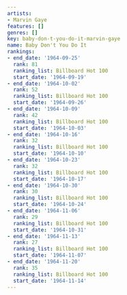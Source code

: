 ```yaml
---
artists:
- Marvin Gaye
features: []
genres: []
key: baby-don-t-you-do-it-marvin-gaye
name: Baby Don't You Do It
rankings:
- end_date: '1964-09-25'
  rank: 81
  ranking_list: Billboard Hot 100
  start_date: '1964-09-19'
- end_date: '1964-10-02'
  rank: 52
  ranking_list: Billboard Hot 100
  start_date: '1964-09-26'
- end_date: '1964-10-09'
  rank: 42
  ranking_list: Billboard Hot 100
  start_date: '1964-10-03'
- end_date: '1964-10-16'
  rank: 32
  ranking_list: Billboard Hot 100
  start_date: '1964-10-10'
- end_date: '1964-10-23'
  rank: 32
  ranking_list: Billboard Hot 100
  start_date: '1964-10-17'
- end_date: '1964-10-30'
  rank: 30
  ranking_list: Billboard Hot 100
  start_date: '1964-10-24'
- end_date: '1964-11-06'
  rank: 29
  ranking_list: Billboard Hot 100
  start_date: '1964-10-31'
- end_date: '1964-11-13'
  rank: 27
  ranking_list: Billboard Hot 100
  start_date: '1964-11-07'
- end_date: '1964-11-20'
  rank: 35
  ranking_list: Billboard Hot 100
  start_date: '1964-11-14'
---
```


